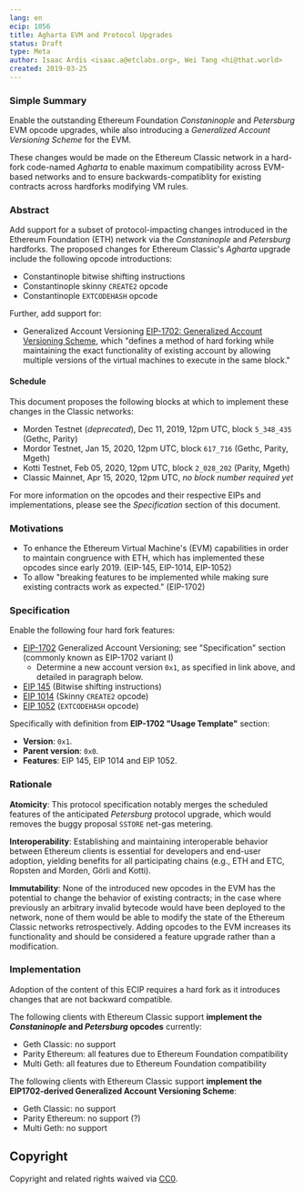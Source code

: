 ```yaml
---
lang: en
ecip: 1056
title: Agharta EVM and Protocol Upgrades
status: Draft
type: Meta
author: Isaac Ardis <isaac.a@etclabs.org>, Wei Tang <hi@that.world>
created: 2019-03-25
---
```


### Simple Summary

Enable the outstanding Ethereum Foundation _Constaninople_ and _Petersburg_ EVM opcode upgrades, while also introducing a _Generalized Account Versioning Scheme_ for the EVM. 

These changes would be made on the Ethereum Classic network in a hard-fork code-named _Agharta_ to enable maximum compatibility across EVM-based networks and to ensure backwards-compatiblity for existing contracts across hardforks modifying VM rules.

### Abstract

Add support for a subset of protocol-impacting changes introduced in the Ethereum Foundation (ETH) network via the
_Constaninople_ and _Petersburg_ hardforks. The proposed changes for Ethereum Classic's _Agharta_ upgrade include the following opcode introductions:

- Constantinople bitwise shifting instructions
- Constantinople skinny `CREATE2` opcode
- Constantinople `EXTCODEHASH` opcode

Further, add support for:
 - Generalized Account Versioning [EIP-1702: Generalized Account Versioning Scheme](https://eips.ethereum.org/EIPS/eip-1702), which "defines a method of hard forking while maintaining the exact functionality of existing account by allowing multiple versions of the virtual machines to execute in the same block."
 
 
#### Schedule

This document proposes the following blocks at which to implement these changes in the Classic networks:

- Morden Testnet (_deprecated_), Dec 11, 2019, 12pm UTC, block `5_348_435` (Gethc, Parity)
- Mordor Testnet, Jan 15, 2020, 12pm UTC, block `617_716` (Gethc, Parity, Mgeth)
- Kotti Testnet, Feb 05, 2020, 12pm UTC, block `2_028_202` (Parity, Mgeth)
- Classic Mainnet, Apr 15, 2020, 12pm UTC, _no block number required yet_

For more information on the opcodes and their respective EIPs and implementations, please see the _Specification_
section of this document.

### Motivations

- To enhance the Ethereum Virtual Machine's (EVM) capabilities in order to maintain congruence with ETH, which has implemented these opcodes since early 2019. (EIP-145, EIP-1014, EIP-1052)
- To allow "breaking features to be implemented while making sure existing contracts work as expected." (EIP-1702)

### Specification

Enable the following four hard fork features: 

- [EIP-1702](https://eips.ethereum.org/EIPS/eip-1702) Generalized Account Versioning; see "Specification" section (commonly known as EIP-1702 variant I)
  + Determine a new account version `0x1`, as specified in link above, and detailed in paragraph below.
- [EIP 145](https://eips.ethereum.org/EIPS/eip-145) (Bitwise shifting instructions)
- [EIP 1014](https://eips.ethereum.org/EIPS/eip-1014) (Skinny `CREATE2` opcode)
- [EIP 1052](https://eips.ethereum.org/EIPS/eip-1052) (`EXTCODEHASH` opcode)


Specifically with definition from __EIP-1702 "Usage Template"__ section:

- **Version**: `0x1`.
- **Parent version**: `0x0`.
- **Features**: EIP 145, EIP 1014 and EIP 1052.

### Rationale

__Atomicity__: This protocol specification notably merges the scheduled features of the anticipated _Petersburg_
protocol upgrade, which would removes the buggy proposal `SSTORE` net-gas metering.

__Interoperability__: Establishing and maintaining interoperable behavior between Ethereum clients is essential for
developers and end-user adoption, yielding benefits for all participating chains (e.g., ETH and ETC, Ropsten and Morden,
Görli and Kotti).

__Immutability__: None of the introduced new opcodes in the EVM has the potential to change the behavior of existing
contracts; in the case where previously an arbitrary invalid bytecode would have been deployed to the network, none of
them would be able to modify the state of the Ethereum Classic networks retrospectively. Adding opcodes to the EVM
increases its functionality and should be considered a feature upgrade rather than a modification.

### Implementation

Adoption of the content of this ECIP requires a hard fork as it introduces changes that are not backward compatible.

The following clients with Ethereum Classic support __implement the _Constaninople_ and _Petersburg_ opcodes__ currently:

- Geth Classic: no support
- Parity Ethereum: all features due to Ethereum Foundation compatibility
- Multi Geth: all features due to Ethereum Foundation compatibility

The following clients with Ethereum Classic support __implement the EIP1702-derived Generalized Account Versioning Scheme__:

- Geth Classic: no support
- Parity Ethereum: no support (?)
- Multi Geth: no support


## Copyright

Copyright and related rights waived via [CC0](https://creativecommons.org/publicdomain/zero/1.0/).
